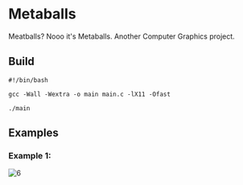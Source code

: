 # Metaballs

Meatballs? Nooo it's Metaballs. Another Computer Graphics project.

## Build
```
#!/bin/bash

gcc -Wall -Wextra -o main main.c -lX11 -Ofast

./main
```

## Examples

### Example 1:

![6](https://user-images.githubusercontent.com/48839784/235726516-c337717e-9ae3-48b4-a837-3ca3ee4b16d3.png)
